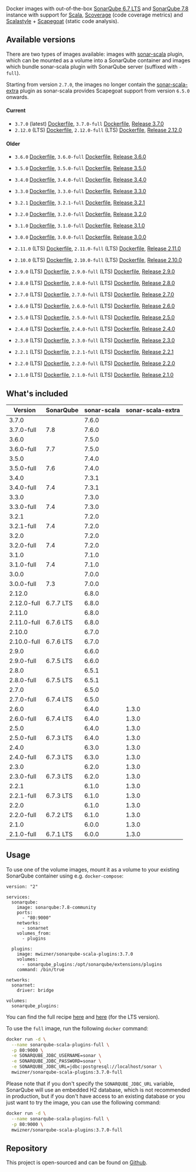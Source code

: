 Docker images with out-of-the-box
[SonarQube 6.7 LTS](https://www.sonarqube.org/sonarqube-6-7-lts) and
[SonarQube 7.8](https://www.sonarqube.org/sonarqube-7-8) instance with support
for [Scala](http://www.scala-lang.org),
[Scoverage](https://github.com/scoverage/scalac-scoverage-plugin) (code coverage
metrics) and [Scalastyle](http://www.scalastyle.org) +
[Scapegoat](https://github.com/sksamuel/scapegoat) (static code analysis).

## Available versions

There are two types of images available: images with
[sonar-scala](https://github.com/mwz/sonar-scala) plugin, which can be mounted
as a volume into a SonarQube container and images which bundle sonar-scala
plugin with SonarQube server (suffixed with `-full`).

Starting from version `2.7.0`, the images no longer contain the
[sonar-scala-extra](https://github.com/arthepsy/sonar-scala-extra) plugin as
sonar-scala provides Scapegoat support from version `6.5.0` onwards.

#### Current

- `3.7.0` (latest)
  [Dockerfile](https://github.com/mwz/sonar-scala-docker/blob/master/3.7.0/Dockerfile),
  `3.7.0-full`
  [Dockerfile](https://github.com/mwz/sonar-scala-docker/blob/master/3.7.0-full/Dockerfile),
  [Release 3.7.0](https://github.com/mwz/sonar-scala-docker/releases/tag/3.7.0)
- `2.12.0` (LTS)
  [Dockerfile](https://github.com/mwz/sonar-scala-docker/blob/master/2.12.0/Dockerfile),
  `2.12.0-full` (LTS)
  [Dockerfile](https://github.com/mwz/sonar-scala-docker/blob/master/2.12.0-full/Dockerfile),
  [Release 2.12.0](https://github.com/mwz/sonar-scala-docker/releases/tag/2.12.0)

#### Older


- `3.6.0`
  [Dockerfile](https://github.com/mwz/sonar-scala-docker/blob/master/3.6.0/Dockerfile),
  `3.6.0-full`
  [Dockerfile](https://github.com/mwz/sonar-scala-docker/blob/master/3.6.0-full/Dockerfile),
  [Release 3.6.0](https://github.com/mwz/sonar-scala-docker/releases/tag/3.6.0)

- `3.5.0`
  [Dockerfile](https://github.com/mwz/sonar-scala-docker/blob/master/3.5.0/Dockerfile),
  `3.5.0-full`
  [Dockerfile](https://github.com/mwz/sonar-scala-docker/blob/master/3.5.0-full/Dockerfile),
  [Release 3.5.0](https://github.com/mwz/sonar-scala-docker/releases/tag/3.5.0)

- `3.4.0`
  [Dockerfile](https://github.com/mwz/sonar-scala-docker/blob/master/3.4.0/Dockerfile),
  `3.4.0-full`
  [Dockerfile](https://github.com/mwz/sonar-scala-docker/blob/master/3.4.0-full/Dockerfile),
  [Release 3.4.0](https://github.com/mwz/sonar-scala-docker/releases/tag/3.4.0)

- `3.3.0`
  [Dockerfile](https://github.com/mwz/sonar-scala-docker/blob/master/3.3.0/Dockerfile),
  `3.3.0-full`
  [Dockerfile](https://github.com/mwz/sonar-scala-docker/blob/master/3.3.0-full/Dockerfile),
  [Release 3.3.0](https://github.com/mwz/sonar-scala-docker/releases/tag/3.3.0)

- `3.2.1`
  [Dockerfile](https://github.com/mwz/sonar-scala-docker/blob/master/3.2.1/Dockerfile),
  `3.2.1-full`
  [Dockerfile](https://github.com/mwz/sonar-scala-docker/blob/master/3.2.1-full/Dockerfile),
  [Release 3.2.1](https://github.com/mwz/sonar-scala-docker/releases/tag/3.2.1)

- `3.2.0`
  [Dockerfile](https://github.com/mwz/sonar-scala-docker/blob/master/3.2.0/Dockerfile),
  `3.2.0-full`
  [Dockerfile](https://github.com/mwz/sonar-scala-docker/blob/master/3.2.0-full/Dockerfile),
  [Release 3.2.0](https://github.com/mwz/sonar-scala-docker/releases/tag/3.2.0)

- `3.1.0`
  [Dockerfile](https://github.com/mwz/sonar-scala-docker/blob/master/3.1.0/Dockerfile),
  `3.1.0-full`
  [Dockerfile](https://github.com/mwz/sonar-scala-docker/blob/master/3.1.0-full/Dockerfile),
  [Release 3.1.0](https://github.com/mwz/sonar-scala-docker/releases/tag/3.1.0)

- `3.0.0`
  [Dockerfile](https://github.com/mwz/sonar-scala-docker/blob/master/3.0.0/Dockerfile),
  `3.0.0-full`
  [Dockerfile](https://github.com/mwz/sonar-scala-docker/blob/master/3.0.0-full/Dockerfile),
  [Release 3.0.0](https://github.com/mwz/sonar-scala-docker/releases/tag/3.0.0)
- `2.11.0` (LTS)
  [Dockerfile](https://github.com/mwz/sonar-scala-docker/blob/master/2.11.0/Dockerfile),
  `2.11.0-full` (LTS)
  [Dockerfile](https://github.com/mwz/sonar-scala-docker/blob/master/2.11.0-full/Dockerfile),
  [Release 2.11.0](https://github.com/mwz/sonar-scala-docker/releases/tag/2.11.0)
- `2.10.0` (LTS)
  [Dockerfile](https://github.com/mwz/sonar-scala-docker/blob/master/2.10.0/Dockerfile),
  `2.10.0-full` (LTS)
  [Dockerfile](https://github.com/mwz/sonar-scala-docker/blob/master/2.10.0-full/Dockerfile),
  [Release 2.10.0](https://github.com/mwz/sonar-scala-docker/releases/tag/2.10.0)
- `2.9.0` (LTS)
  [Dockerfile](https://github.com/mwz/sonar-scala-docker/blob/master/2.9.0/Dockerfile),
  `2.9.0-full` (LTS)
  [Dockerfile](https://github.com/mwz/sonar-scala-docker/blob/master/2.9.0-full/Dockerfile),
  [Release 2.9.0](https://github.com/mwz/sonar-scala-docker/releases/tag/2.9.0)
- `2.8.0` (LTS)
  [Dockerfile](https://github.com/mwz/sonar-scala-docker/blob/master/2.8.0/Dockerfile),
  `2.8.0-full` (LTS)
  [Dockerfile](https://github.com/mwz/sonar-scala-docker/blob/master/2.8.0-full/Dockerfile),
  [Release 2.8.0](https://github.com/mwz/sonar-scala-docker/releases/tag/2.8.0)
- `2.7.0` (LTS)
  [Dockerfile](https://github.com/mwz/sonar-scala-docker/blob/master/2.7.0/Dockerfile),
  `2.7.0-full` (LTS)
  [Dockerfile](https://github.com/mwz/sonar-scala-docker/blob/master/2.7.0-full/Dockerfile),
  [Release 2.7.0](https://github.com/mwz/sonar-scala-docker/releases/tag/2.7.0)
- `2.6.0` (LTS)
  [Dockerfile](https://github.com/mwz/sonar-scala-docker/blob/master/2.6.0/Dockerfile),
  `2.6.0-full` (LTS)
  [Dockerfile](https://github.com/mwz/sonar-scala-docker/blob/master/2.6.0-full/Dockerfile),
  [Release 2.6.0](https://github.com/mwz/sonar-scala-docker/releases/tag/2.6.0)
- `2.5.0` (LTS)
  [Dockerfile](https://github.com/mwz/sonar-scala-docker/blob/master/2.5.0/Dockerfile),
  `2.5.0-full` (LTS)
  [Dockerfile](https://github.com/mwz/sonar-scala-docker/blob/master/2.5.0-full/Dockerfile),
  [Release 2.5.0](https://github.com/mwz/sonar-scala-docker/releases/tag/2.5.0)
- `2.4.0` (LTS)
  [Dockerfile](https://github.com/mwz/sonar-scala-docker/blob/master/2.4.0/Dockerfile),
  `2.4.0-full` (LTS)
  [Dockerfile](https://github.com/mwz/sonar-scala-docker/blob/master/2.4.0-full/Dockerfile),
  [Release 2.4.0](https://github.com/mwz/sonar-scala-docker/releases/tag/2.4.0)
- `2.3.0` (LTS)
  [Dockerfile](https://github.com/mwz/sonar-scala-docker/blob/master/2.3.0/Dockerfile),
  `2.3.0-full` (LTS)
  [Dockerfile](https://github.com/mwz/sonar-scala-docker/blob/master/2.3.0-full/Dockerfile),
  [Release 2.3.0](https://github.com/mwz/sonar-scala-docker/releases/tag/2.3.0)
- `2.2.1` (LTS)
  [Dockerfile](https://github.com/mwz/sonar-scala-docker/blob/master/2.2.1/Dockerfile),
  `2.2.1-full` (LTS)
  [Dockerfile](https://github.com/mwz/sonar-scala-docker/blob/master/2.2.1-full/Dockerfile),
  [Release 2.2.1](https://github.com/mwz/sonar-scala-docker/releases/tag/2.2.1)
- `2.2.0` (LTS)
  [Dockerfile](https://github.com/mwz/sonar-scala-docker/blob/master/2.2.0/Dockerfile),
  `2.2.0-full` (LTS)
  [Dockerfile](https://github.com/mwz/sonar-scala-docker/blob/master/2.2.0-full/Dockerfile),
  [Release 2.2.0](https://github.com/mwz/sonar-scala-docker/releases/tag/2.2.0)
- `2.1.0` (LTS)
  [Dockerfile](https://github.com/mwz/sonar-scala-docker/blob/master/2.1.0/Dockerfile),
  `2.1.0-full` (LTS)
  [Dockerfile](https://github.com/mwz/sonar-scala-docker/blob/master/2.1.0-full/Dockerfile),
  [Release 2.1.0](https://github.com/mwz/sonar-scala-docker/releases/tag/2.1.0)

## What's included

<!-- prettier-ignore-start -->
Version | SonarQube | sonar-scala | sonar-scala-extra
--------|-----------|-------------|------------------
3.7.0 || 7.6.0
3.7.0-full | 7.8 | 7.6.0
3.6.0 || 7.5.0
3.6.0-full | 7.7 | 7.5.0
3.5.0 || 7.4.0
3.5.0-full | 7.6 | 7.4.0
3.4.0 || 7.3.1
3.4.0-full | 7.4 | 7.3.1
3.3.0 || 7.3.0
3.3.0-full | 7.4 | 7.3.0
3.2.1 || 7.2.0
3.2.1-full | 7.4 | 7.2.0
3.2.0 || 7.2.0
3.2.0-full | 7.4 | 7.2.0
3.1.0 || 7.1.0
3.1.0-full | 7.4 | 7.1.0
3.0.0 || 7.0.0
3.0.0-full | 7.3 | 7.0.0
2.12.0 || 6.8.0 | 
2.12.0-full | 6.7.7 LTS | 6.8.0 | 
2.11.0 || 6.8.0 | 
2.11.0-full | 6.7.6 LTS | 6.8.0 | 
2.10.0 || 6.7.0 | 
2.10.0-full | 6.7.6 LTS | 6.7.0 | 
2.9.0 || 6.6.0 | 
2.9.0-full | 6.7.5 LTS | 6.6.0 | 
2.8.0 || 6.5.1 | 
2.8.0-full | 6.7.5 LTS | 6.5.1 | 
2.7.0 || 6.5.0 | 
2.7.0-full | 6.7.4 LTS | 6.5.0 | 
2.6.0 || 6.4.0 | 1.3.0
2.6.0-full | 6.7.4 LTS | 6.4.0 | 1.3.0
2.5.0 || 6.4.0 | 1.3.0
2.5.0-full | 6.7.3 LTS | 6.4.0 | 1.3.0
2.4.0 || 6.3.0 | 1.3.0
2.4.0-full | 6.7.3 LTS | 6.3.0 | 1.3.0
2.3.0 || 6.2.0 | 1.3.0
2.3.0-full | 6.7.3 LTS | 6.2.0 | 1.3.0
2.2.1 || 6.1.0 | 1.3.0
2.2.1-full | 6.7.3 LTS | 6.1.0 | 1.3.0
2.2.0 || 6.1.0 | 1.3.0
2.2.0-full | 6.7.2 LTS | 6.1.0 | 1.3.0
2.1.0 || 6.0.0 | 1.3.0
2.1.0-full | 6.7.1 LTS | 6.0.0 | 1.3.0
<!-- prettier-ignore-end -->

## Usage

To use one of the volume images, mount it as a volume to your existing SonarQube
container using e.g. `docker-compose`:

```
version: "2"

services:
  sonarqube:
    image: sonarqube:7.8-community
    ports:
      - "80:9000"
    networks:
      - sonarnet
    volumes_from:
      - plugins

  plugins:
    image: mwizner/sonarqube-scala-plugins:3.7.0
    volumes:
      - sonarqube_plugins:/opt/sonarqube/extensions/plugins
    command: /bin/true

networks:
  sonarnet:
    driver: bridge

volumes:
  sonarqube_plugins:
```

You can find the full recipe
[here](https://github.com/mwz/sonar-scala-docker/blob/master/docker-compose.yml)
and
[here](https://github.com/mwz/sonar-scala-docker/blob/master/docker-compose-lts.yml)
(for the LTS version).

To use the `full` image, run the following `docker` command:

```bash
docker run -d \
  --name sonarqube-scala-plugins-full \
  -p 80:9000 \
  -e SONARQUBE_JDBC_USERNAME=sonar \
  -e SONARQUBE_JDBC_PASSWORD=sonar \
  -e SONARQUBE_JDBC_URL=jdbc:postgresql://localhost/sonar \
  mwizner/sonarqube-scala-plugins:3.7.0-full
```

Please note that if you don't specify the `SONARQUBE_JDBC_URL` variable,
SonarQube will use an embedded H2 database, which is not recommended in
production, but if you don't have access to an existing database or you just
want to try the image, you can use the following command:

```bash
docker run -d \
  --name sonarqube-scala-plugins-full \
  -p 80:9000 \
  mwizner/sonarqube-scala-plugins:3.7.0-full
```

## Repository

This project is open-sourced and can be found on
[Github](https://github.com/mwz/sonar-scala-docker).
